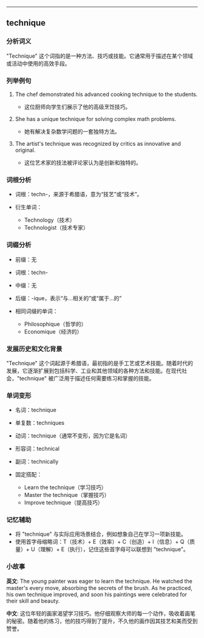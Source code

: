 
---------------
## technique
### 分析词义
"Technique" 这个词指的是一种方法、技巧或技能。它通常用于描述在某个领域或活动中使用的高效手段。

### 列举例句
1. The chef demonstrated his advanced cooking technique to the students.
   - 这位厨师向学生们展示了他的高级烹饪技巧。

2. She has a unique technique for solving complex math problems.
   - 她有解决复杂数学问题的一套独特方法。

3. The artist's technique was recognized by critics as innovative and original.
   - 这位艺术家的技法被评论家认为是创新和独特的。

### 词根分析
- 词根：techn-，来源于希腊语，意为“技艺”或“技术”。

- 衍生单词：
  - Technology（技术）
  - Technologist（技术专家）

### 词缀分析
- 前缀：无
- 词根：techn-
- 中缀：无
- 后缀：-ique，表示“与...相关的”或“属于...的”

- 相同词缀的单词：
  - Philosophique（哲学的）
  - Economique（经济的）

### 发展历史和文化背景
"Technique" 这个词起源于希腊语，最初指的是手工艺或艺术技能。随着时代的发展，它逐渐扩展到包括科学、工业和其他领域的各种方法和技能。在现代社会，"technique" 被广泛用于描述任何需要练习和掌握的技能。

### 单词变形
- 名词：technique
- 单复数：techniques
- 动词：technique（通常不变形，因为它是名词）
- 形容词：technical
- 副词：technically

- 固定搭配：
  - Learn the technique（学习技巧）
  - Master the technique（掌握技巧）
  - Improve technique（提高技巧）

### 记忆辅助
- 将 "technique" 与实际应用场景结合，例如想象自己在学习一项新技能。
- 使用首字母缩略词：T（技术）+ E（效率）+ C（创造）+ I（信息）+ Q（质量）+ U（理解）+ E（执行），记住这些首字母可以联想到 "technique"。

### 小故事
**英文**:
The young painter was eager to learn the technique. He watched the master's every move, absorbing the secrets of the brush. As he practiced, his own technique improved, and soon his paintings were celebrated for their skill and beauty.

**中文**:
这位年轻的画家渴望学习技巧。他仔细观察大师的每一个动作，吸收着画笔的秘密。随着他的练习，他的技巧得到了提升，不久他的画作因其技艺和美而受到赞誉。

